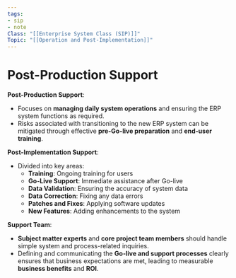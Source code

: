 ```yaml
---
tags:
- sip
- note
Class: "[[Enterprise System Class (SIP)]]"
Topic: "[[Operation and Post-Implementation]]"
---
```


# Post-Production Support

**Post-Production Support**:

- Focuses on **managing daily system operations** and ensuring the ERP system functions as required.
- Risks associated with transitioning to the new ERP system can be mitigated through effective **pre-Go-live preparation** and **end-user training**.

**Post-Implementation Support**:

- Divided into key areas:
    - **Training**: Ongoing training for users
    - **Go-Live Support**: Immediate assistance after Go-live
    - **Data Validation**: Ensuring the accuracy of system data
    - **Data Correction**: Fixing any data errors
    - **Patches and Fixes**: Applying software updates
    - **New Features**: Adding enhancements to the system

**Support Team**:

- **Subject matter experts** and **core project team members** should handle simple system and process-related inquiries.
- Defining and communicating the **Go-live and support processes** clearly ensures that business expectations are met, leading to measurable **business benefits** and **ROI**.